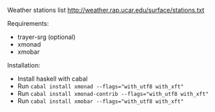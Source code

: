 Weather stations list http://weather.rap.ucar.edu/surface/stations.txt

Requirements:
* trayer-srg (optional)
* xmonad
* xmobar

Installation:
* Install haskell with cabal
* Run `cabal install xmonad --flags="with_utf8 with_xft"`
* Run `cabal install xmonad-contrib --flags="with_utf8 with_xft"`
* Run `cabal install xmobar --flags="with_utf8 with_xft"`
